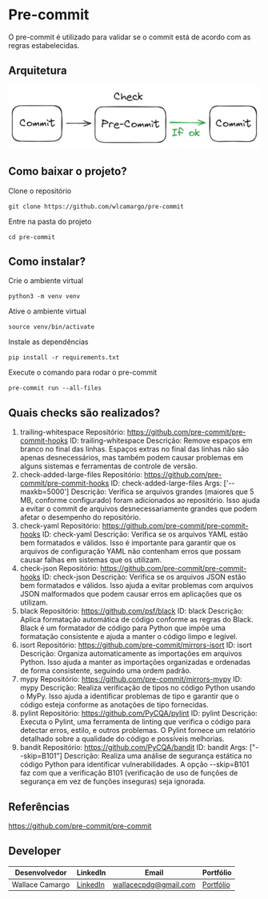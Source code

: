 # Pre-commit
O pre-commit é utilizado para validar se o commit está de acordo com as regras estabelecidas.

## Arquitetura
![image](assets/architecture-pre-commit.png)

## Como baixar o projeto?
Clone o repositório
```
git clone https://github.com/wlcamargo/pre-commit
```
Entre na pasta do projeto
```
cd pre-commit
```

## Como instalar?

Crie o ambiente virtual
```
python3 -m venv venv
```

Ative o ambiente virtual
```
source venv/bin/activate
```

Instale as dependências
```
pip install -r requirements.txt
```

Execute o comando para rodar o pre-commit
```
pre-commit run --all-files
```

## Quais checks são realizados?

1. trailing-whitespace
Repositório: https://github.com/pre-commit/pre-commit-hooks
ID: trailing-whitespace
Descrição: Remove espaços em branco no final das linhas. Espaços extras no final das linhas não são apenas desnecessários, mas também podem causar problemas em alguns sistemas e ferramentas de controle de versão.
2. check-added-large-files
Repositório: https://github.com/pre-commit/pre-commit-hooks
ID: check-added-large-files
Args: ['--maxkb=5000']
Descrição: Verifica se arquivos grandes (maiores que 5 MB, conforme configurado) foram adicionados ao repositório. Isso ajuda a evitar o commit de arquivos desnecessariamente grandes que podem afetar o desempenho do repositório.
3. check-yaml
Repositório: https://github.com/pre-commit/pre-commit-hooks
ID: check-yaml
Descrição: Verifica se os arquivos YAML estão bem formatados e válidos. Isso é importante para garantir que os arquivos de configuração YAML não contenham erros que possam causar falhas em sistemas que os utilizam.
4. check-json
Repositório: https://github.com/pre-commit/pre-commit-hooks
ID: check-json
Descrição: Verifica se os arquivos JSON estão bem formatados e válidos. Isso ajuda a evitar problemas com arquivos JSON malformados que podem causar erros em aplicações que os utilizam.
5. black
Repositório: https://github.com/psf/black
ID: black
Descrição: Aplica formatação automática de código conforme as regras do Black. Black é um formatador de código para Python que impõe uma formatação consistente e ajuda a manter o código limpo e legível.
6. isort
Repositório: https://github.com/pre-commit/mirrors-isort
ID: isort
Descrição: Organiza automaticamente as importações em arquivos Python. Isso ajuda a manter as importações organizadas e ordenadas de forma consistente, seguindo uma ordem padrão.
7. mypy
Repositório: https://github.com/pre-commit/mirrors-mypy
ID: mypy
Descrição: Realiza verificação de tipos no código Python usando o MyPy. Isso ajuda a identificar problemas de tipo e garantir que o código esteja conforme as anotações de tipo fornecidas.
8. pylint
Repositório: https://github.com/PyCQA/pylint
ID: pylint
Descrição: Executa o Pylint, uma ferramenta de linting que verifica o código para detectar erros, estilo, e outros problemas. O Pylint fornece um relatório detalhado sobre a qualidade do código e possíveis melhorias.
9. bandit
Repositório: https://github.com/PyCQA/bandit
ID: bandit
Args: ["--skip=B101"]
Descrição: Realiza uma análise de segurança estática no código Python para identificar vulnerabilidades. A opção --skip=B101 faz com que a verificação B101 (verificação de uso de funções de segurança em vez de funções inseguras) seja ignorada.


## Referências
https://github.com/pre-commit/pre-commit


## Developer
| Desenvolvedor      | LinkedIn                                   | Email                        | Portfólio                              |
|--------------------|--------------------------------------------|------------------------------|----------------------------------------|
| Wallace Camargo    | [LinkedIn](https://www.linkedin.com/in/wallace-camargo-35b615171/) | wallacecpdg@gmail.com        | [Portfólio](https://wlcamargo.github.io/)   |
